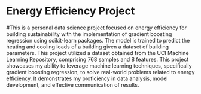 # Energy Efficiency Project

#This is a personal data science project focused on energy efficiency for building sustainability with the implementation of gradient boosting regression using scikit-learn packages. The model is trained to predict the heating and cooling loads of a building given a dataset of building parameters. This project utilized a dataset obtained from the UCI Machine Learning Repository, comprising 768 samples and 8 features. This project showcases my ability to leverage machine learning techniques, specifically gradient boosting regression, to solve real-world problems related to energy efficiency. It demonstrates my proficiency in data analysis, model development, and effective communication of results.


